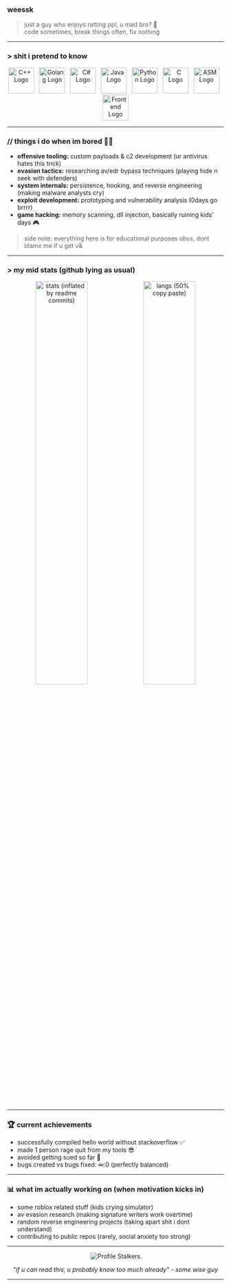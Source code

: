 ### weessk
> just a guy who enjoys ratting ppl, u mad bro? 🤡  
> code sometimes, break things often, fix nothing 

---

### > shit i pretend to know 
<p align="center">
  <img src="https://upload.wikimedia.org/wikipedia/commons/1/18/ISO_C%2B%2B_Logo.svg" width="60" alt="C++ Logo" title="C++ (segfaults included)"/>&nbsp;&nbsp;
  <img src="https://upload.wikimedia.org/wikipedia/commons/2/2d/Go_gopher_favicon.svg" width="60" alt="Golang Logo" title="Golang (fast af)"/>&nbsp;&nbsp;
  <img src="https://upload.wikimedia.org/wikipedia/commons/4/4f/Csharp_Logo.png" width="60" alt="C# Logo" title="C# (microsoft overlords)"/>&nbsp;&nbsp;
  <img src="https://cdn.jsdelivr.net/gh/devicons/devicon/icons/java/java-original.svg" width="60" alt="Java Logo" title="Java (verbose af)"/>&nbsp;&nbsp;
  <img src="https://cdn.jsdelivr.net/gh/devicons/devicon/icons/python/python-original.svg" width="60" alt="Python Logo" title="Python (ez mode)"/>&nbsp;&nbsp;
  <img src="https://upload.wikimedia.org/wikipedia/commons/1/18/C_Programming_Language.svg" width="60" alt="C Logo" title="C (pain simulator)"/>&nbsp;&nbsp;
  <img src="https://img.icons8.com/color/48/000000/assembly.png" width="60" alt="ASM Logo" title="Assembly (masochist mode)"/>&nbsp;&nbsp;
  <img src="https://cdn.jsdelivr.net/gh/devicons/devicon/icons/html5/html5-original.svg" width="60" alt="Frontend Logo" title="Frontend (barely)"/>
</p>

---

### // things i do when im bored 🕵️‍♂️
- **offensive tooling:** custom payloads & c2 development (ur antivirus hates this trick)
- **evasion tactics:** researching av/edr bypass techniques (playing hide n seek with defenders)
- **system internals:** persistence, hooking, and reverse engineering (making malware analysts cry)
- **exploit development:** prototyping and vulnerability analysis (0days go brrrr)
- **game hacking:** memory scanning, dll injection, basically ruining kids' days 🎮

> side note: everything here is for educational purposes obvs, dont blame me if u get v&

---

### > my mid stats (github lying as usual)
<p align="center">
  <img src="https://github-readme-stats.vercel.app/api?username=weessk&show_icons=true&theme=dracula&border_radius=10&v=1" alt="stats (inflated by readme commits)" width="49%"/>
  <img src="https://github-readme-stats.vercel.app/api/top-langs/?username=weessk&layout=compact&theme=dracula&border_radius=10&v=1" alt="langs (50% copy paste)" width="49%"/>
</p>

---

### 🏆 current achievements 
- successfully compiled hello world without stackoverflow ✅
- made 1 person rage quit from my tools 😎
- avoided getting sued so far 🤞
- bugs created vs bugs fixed: ∞:0 (perfectly balanced)

---

### 📊 what im actually working on (when motivation kicks in)
- some roblox related stuff (kids crying simulator)
- av evasion research (making signature writers work overtime)  
- random reverse engineering projects (taking apart shit i dont understand)
- contributing to public repos (rarely, social anxiety too strong)

---

<p align="center">
  <img src="https://komarev.com/ghpvc/?username=weessk&color=ff003c&style=for-the-badge&label=CREEPS+WATCHING" alt="Profile Stalkers"/>
</p>

<p align="center">
<i>"if u can read this, u probably know too much already" - some wise guy</i>
</p>

---
